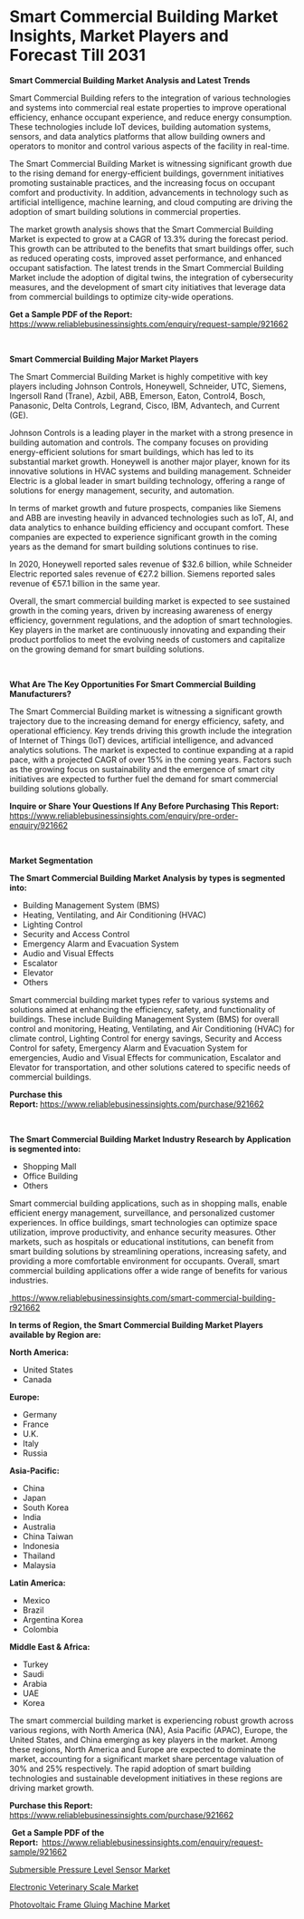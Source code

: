 <p><h1>Smart Commercial Building Market Insights, Market Players and Forecast Till 2031</h1></p><p><strong>Smart Commercial Building Market Analysis and Latest Trends</strong></p>
<p><p>Smart Commercial Building refers to the integration of various technologies and systems into commercial real estate properties to improve operational efficiency, enhance occupant experience, and reduce energy consumption. These technologies include IoT devices, building automation systems, sensors, and data analytics platforms that allow building owners and operators to monitor and control various aspects of the facility in real-time.</p><p>The Smart Commercial Building Market is witnessing significant growth due to the rising demand for energy-efficient buildings, government initiatives promoting sustainable practices, and the increasing focus on occupant comfort and productivity. In addition, advancements in technology such as artificial intelligence, machine learning, and cloud computing are driving the adoption of smart building solutions in commercial properties.</p><p>The market growth analysis shows that the Smart Commercial Building Market is expected to grow at a CAGR of 13.3% during the forecast period. This growth can be attributed to the benefits that smart buildings offer, such as reduced operating costs, improved asset performance, and enhanced occupant satisfaction. The latest trends in the Smart Commercial Building Market include the adoption of digital twins, the integration of cybersecurity measures, and the development of smart city initiatives that leverage data from commercial buildings to optimize city-wide operations.</p></p>
<p><strong>Get a Sample PDF of the Report:&nbsp;</strong> <a href="https://www.reliablebusinessinsights.com/enquiry/request-sample/921662">https://www.reliablebusinessinsights.com/enquiry/request-sample/921662</a></p>
<p>&nbsp;</p>
<p><strong>Smart Commercial Building Major Market Players</strong></p>
<p><p>The Smart Commercial Building Market is highly competitive with key players including Johnson Controls, Honeywell, Schneider, UTC, Siemens, Ingersoll Rand (Trane), Azbil, ABB, Emerson, Eaton, Control4, Bosch, Panasonic, Delta Controls, Legrand, Cisco, IBM, Advantech, and Current (GE).</p><p>Johnson Controls is a leading player in the market with a strong presence in building automation and controls. The company focuses on providing energy-efficient solutions for smart buildings, which has led to its substantial market growth. Honeywell is another major player, known for its innovative solutions in HVAC systems and building management. Schneider Electric is a global leader in smart building technology, offering a range of solutions for energy management, security, and automation.</p><p>In terms of market growth and future prospects, companies like Siemens and ABB are investing heavily in advanced technologies such as IoT, AI, and data analytics to enhance building efficiency and occupant comfort. These companies are expected to experience significant growth in the coming years as the demand for smart building solutions continues to rise.</p><p>In 2020, Honeywell reported sales revenue of $32.6 billion, while Schneider Electric reported sales revenue of €27.2 billion. Siemens reported sales revenue of €57.1 billion in the same year.</p><p>Overall, the smart commercial building market is expected to see sustained growth in the coming years, driven by increasing awareness of energy efficiency, government regulations, and the adoption of smart technologies. Key players in the market are continuously innovating and expanding their product portfolios to meet the evolving needs of customers and capitalize on the growing demand for smart building solutions.</p></p>
<p>&nbsp;</p>
<p><strong>What Are The Key Opportunities For Smart Commercial Building Manufacturers?</strong></p>
<p><p>The Smart Commercial Building market is witnessing a significant growth trajectory due to the increasing demand for energy efficiency, safety, and operational efficiency. Key trends driving this growth include the integration of Internet of Things (IoT) devices, artificial intelligence, and advanced analytics solutions. The market is expected to continue expanding at a rapid pace, with a projected CAGR of over 15% in the coming years. Factors such as the growing focus on sustainability and the emergence of smart city initiatives are expected to further fuel the demand for smart commercial building solutions globally.</p></p>
<p><strong>Inquire or Share Your Questions If Any Before Purchasing This Report:</strong> <a href="https://www.reliablebusinessinsights.com/enquiry/pre-order-enquiry/921662">https://www.reliablebusinessinsights.com/enquiry/pre-order-enquiry/921662</a></p>
<p>&nbsp;</p>
<p><strong>Market Segmentation</strong></p>
<p><strong>The Smart Commercial Building Market Analysis by types is segmented into:</strong></p>
<p><ul><li>Building Management System (BMS)</li><li>Heating, Ventilating, and Air Conditioning (HVAC)</li><li>Lighting Control</li><li>Security and Access Control</li><li>Emergency Alarm and Evacuation System</li><li>Audio and Visual Effects</li><li>Escalator</li><li>Elevator</li><li>Others</li></ul></p>
<p><p>Smart commercial building market types refer to various systems and solutions aimed at enhancing the efficiency, safety, and functionality of buildings. These include Building Management System (BMS) for overall control and monitoring, Heating, Ventilating, and Air Conditioning (HVAC) for climate control, Lighting Control for energy savings, Security and Access Control for safety, Emergency Alarm and Evacuation System for emergencies, Audio and Visual Effects for communication, Escalator and Elevator for transportation, and other solutions catered to specific needs of commercial buildings.</p></p>
<p><strong>Purchase this Report:&nbsp;</strong><a href="https://www.reliablebusinessinsights.com/purchase/921662">https://www.reliablebusinessinsights.com/purchase/921662</a></p>
<p>&nbsp;</p>
<p><strong>The Smart Commercial Building Market Industry Research by Application is segmented into:</strong></p>
<p><ul><li>Shopping Mall</li><li>Office Building</li><li>Others</li></ul></p>
<p><p>Smart commercial building applications, such as in shopping malls, enable efficient energy management, surveillance, and personalized customer experiences. In office buildings, smart technologies can optimize space utilization, improve productivity, and enhance security measures. Other markets, such as hospitals or educational institutions, can benefit from smart building solutions by streamlining operations, increasing safety, and providing a more comfortable environment for occupants. Overall, smart commercial building applications offer a wide range of benefits for various industries.</p></p>
<p><a href="https://www.reliablebusinessinsights.com/smart-commercial-building-r921662">&nbsp;https://www.reliablebusinessinsights.com/smart-commercial-building-r921662</a></p>
<p><strong>In terms of Region, the Smart Commercial Building Market Players available by Region are:</strong></p>
<p>
    <p> <strong> North America: </strong>
        <ul>
            <li>United States</li>
            <li>Canada</li>
        </ul>
        </p> 
    <p> <strong> Europe: </strong>
        <ul>
            <li>Germany</li>
            <li>France</li>
            <li>U.K.</li>
            <li>Italy</li>
            <li>Russia</li>
        </ul>
        </p> 
    <p> <strong> Asia-Pacific: </strong>
        <ul>
            <li>China</li>
            <li>Japan</li>
            <li>South Korea</li>
            <li>India</li>
            <li>Australia</li>
            <li>China Taiwan</li>
            <li>Indonesia</li>
            <li>Thailand</li>
            <li>Malaysia</li>
        </ul>
        </p> 
    <p> <strong> Latin America: </strong>
        <ul>
            <li>Mexico</li>
            <li>Brazil</li>
            <li>Argentina Korea</li>
            <li>Colombia</li>
        </ul>
        </p> 
    <p> <strong> Middle East & Africa: </strong>
        <ul>
            <li>Turkey</li>
            <li>Saudi</li>
            <li>Arabia</li>
            <li>UAE</li>
            <li>Korea</li>
        </ul>
    </p>
    </p>
<p><p>The smart commercial building market is experiencing robust growth across various regions, with North America (NA), Asia Pacific (APAC), Europe, the United States, and China emerging as key players in the market. Among these regions, North America and Europe are expected to dominate the market, accounting for a significant market share percentage valuation of 30% and 25% respectively. The rapid adoption of smart building technologies and sustainable development initiatives in these regions are driving market growth.</p></p>
<p><strong>Purchase this Report: </strong><a href="https://www.reliablebusinessinsights.com/purchase/921662">https://www.reliablebusinessinsights.com/purchase/921662</a></p>
<p>&nbsp;<strong>Get a Sample PDF of the Report:&nbsp;&nbsp;</strong><a href="https://www.reliablebusinessinsights.com/enquiry/request-sample/921662">https://www.reliablebusinessinsights.com/enquiry/request-sample/921662</a></p>
<p><strong></strong></p>
<p><p><a href="https://github.com/wnxtvsgd56/Market-Research-Report-List-1/blob/main/submersible-pressure-level-sensor-market.md">Submersible Pressure Level Sensor Market</a></p><p><a href="https://github.com/KeeganBarrows2023/Market-Research-Report-List-2/blob/main/electronic-veterinary-scale-market.md">Electronic Veterinary Scale Market</a></p><p><a href="https://github.com/marlinacrngin/Market-Research-Report-List-1/blob/main/photovoltaic-frame-gluing-machine-market.md">Photovoltaic Frame Gluing Machine Market</a></p></p>